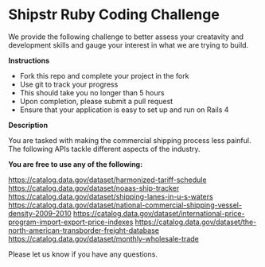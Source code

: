 # Shipstr Ruby Coding Challenge

We provide the following challenge to better assess your creatavity and development skills and gauge your interest in what we are trying to build.

<b>Instructions</b>
<ul>
<li>Fork this repo and complete your project in the fork</li>
<li>Use git to track your progress</li>
<li>This should take you no longer than 5 hours</li>
<li>Upon completion, please submit a pull request</li>
<li>Ensure that your application is easy to set up and run on Rails 4</li>
</ul>

<b>Description</b>

You are tasked with making the commercial shipping process less painful. The following APIs tackle different aspects of the industry.

<b> You are free to use any of the following: </b>

https://catalog.data.gov/dataset/harmonized-tariff-schedule
https://catalog.data.gov/dataset/noaas-ship-tracker
https://catalog.data.gov/dataset/shipping-lanes-in-u-s-waters
https://catalog.data.gov/dataset/national-commercial-shipping-vessel-density-2009-2010
https://catalog.data.gov/dataset/international-price-program-import-export-price-indexes
https://catalog.data.gov/dataset/the-north-american-transborder-freight-database
https://catalog.data.gov/dataset/monthly-wholesale-trade

Please let us know if you have any questions.
